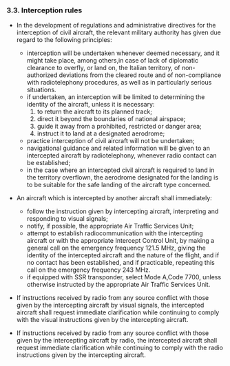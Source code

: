 ### 3.3. **Interception rules**

- In  the  development of regulations and administrative directives for the interception of civil aircraft, the relevant military  authority has given due regard to the following principles:
  - interception will be undertaken whenever deemed necessary, and it might take place, among others,in case of lack of diplomatic clearance to overfly, or land on, the Italian territory, of non-authorized deviations  from  the  cleared  route and of non-compliance with radiotelephony procedures, as well as in particularly serious situations.
  - if undertaken, an interception will be limited to determining the identity of the aircraft, unless it is necessary:
    1. to return the aircraft to its planned track;
    2. direct it beyond the boundaries of national airspace;
    3. guide it away from a prohibited, restricted or danger area;
    4. instruct it to land at a designated aerodrome;
  - practice  interception of civil aircraft will not  be undertaken; 
  - navigational  guidance and related information will be given to an intercepted aircraft by   radiotelephony, whenever radio contact can be established;
  - in  the case where an intercepted civil aircraft is required to land in the territory overflown, the aerodrome designated for the landing is to be suitable for the safe landing of the aircraft type concerned.
- An aircraft which is intercepted by another aircraft shall immediately:
  - follow the instruction given by intercepting aircraft, interpreting and responding  to visual signals;
  - notify, if possible,  the appropriate Air Traffic Services Unit;
  - attempt to establish radiocommunication  with the intercepting aircraft or with the appropriate Intercept Control Unit, by making a general call on the emergency frequency 121.5 MHz, giving  the identity of the intercepted aircraft and the nature of the  flight, and if no contact has been  established, and if practicable, repeating this call on the emergency frequency 243 MHz.
  - if equipped with SSR transponder, select Mode A,Code 7700, unless otherwise instructed by the appropriate Air Traffic Services Unit.

- If instructions received by radio from any source conflict with those given by the intercepting  aircraft  by  visual signals, the intercepted aircraft shall request immediate clarification while continuing to comply with the visual instructions given by the intercepting aircraft.

- If instructions received by radio from any source conflict with those given by the intercepting aircraft by radio, the intercepted aircraft shall request immediate clarification while continuing to comply with  the radio instructions given by the intercepting aircraft.